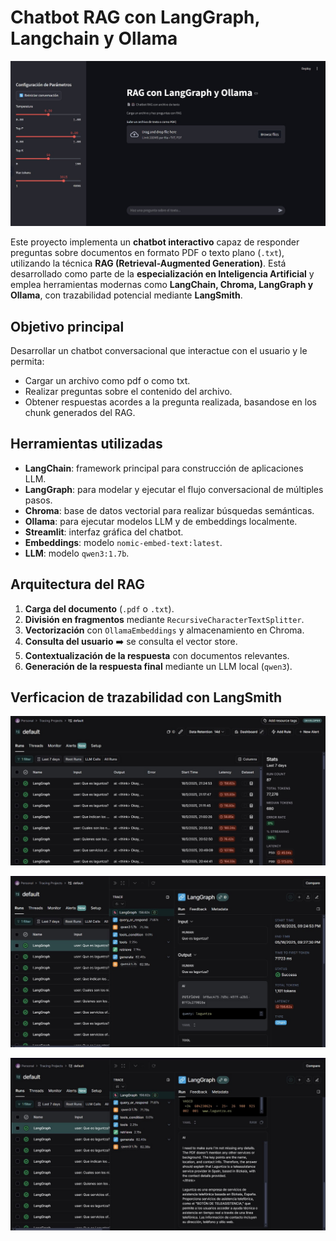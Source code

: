 # Chatbot RAG con LangGraph, Langchain y Ollama

![Despliegue inicial del chatbot](imagenes/chatbot1.jpg)

Este proyecto implementa un **chatbot interactivo** capaz de responder preguntas sobre documentos en formato PDF o texto plano (`.txt`), utilizando la técnica **RAG (Retrieval-Augmented Generation)**. Está desarrollado como parte de la **especialización en Inteligencia Artificial** y emplea herramientas modernas como **LangChain, Chroma, LangGraph y Ollama**, con trazabilidad potencial mediante **LangSmith**.

## Objetivo principal

Desarrollar un chatbot conversacional que interactue con el usuario y le permita:

- Cargar un archivo como pdf o como txt.
- Realizar preguntas sobre el contenido del archivo.
- Obtener respuestas acordes a la pregunta realizada, basandose en los chunk generados del RAG.

## Herramientas utilizadas

- **LangChain**: framework principal para construcción de aplicaciones LLM.
- **LangGraph**: para modelar y ejecutar el flujo conversacional de múltiples pasos.
- **Chroma**: base de datos vectorial para realizar búsquedas semánticas.
- **Ollama**: para ejecutar modelos LLM y de embeddings localmente.
- **Streamlit**: interfaz gráfica del chatbot.
- **Embeddings**: modelo `nomic-embed-text:latest`.
- **LLM**: modelo `qwen3:1.7b`.

## Arquitectura del RAG

1. **Carga del documento** (`.pdf` o `.txt`).
2. **División en fragmentos** mediante `RecursiveCharacterTextSplitter`.
3. **Vectorización** con `OllamaEmbeddings` y almacenamiento en Chroma.
4. **Consulta del usuario** ➡️ se consulta el vector store.
5. **Contextualización de la respuesta** con documentos relevantes.
6. **Generación de la respuesta final** mediante un LLM local (`qwen3`).

## Verficacion de trazabilidad con LangSmith

![Verificacion de langsmith](imagenes/langsmith1.jpg)


![Verificacion de pregunta realizada en langsmith](imagenes/langsmith2.jpg)

![Verificacion de respuesta del modelo](imagenes/langsmith3.jpg)
